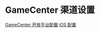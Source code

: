 # GameCenter 渠道设置

 [GameCenter 开放平台配置](Channel/GameCenter/developer.md)
 [iOS 配置](Channel/GameCenter/ios.md) 

